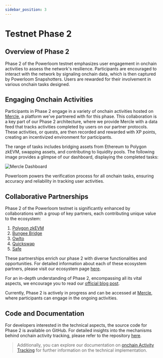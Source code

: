 ```yaml
---
sidebar_position: 3
---
```



# Testnet Phase 2

## Overview of Phase 2
Phase 2 of the Powerloom testnet emphasizes user engagement in onchain activities to assess the network's resilience. Participants are encouraged to interact with the network by signaling onchain data, which is then captured by Powerloom Snapshotters. Users are rewarded for their involvement in various onchain tasks designed.

## Engaging Onchain Activities
Participants in Phase 2 engage in a variety of onchain activities hosted on [Mercle](https://mercle.xyz), a platform we've partnered with for this phase. This collaboration is a key part of our Phase 2 architecture, where we provide Mercle with a data feed that tracks activities completed by users on our partner protocols. These activities, or quests, are then recorded and rewarded with XP points, creating an incentivized environment for participants.

The range of tasks includes bridging assets from Ethereum to Polygon zkEVM, swapping assets, and contributing to liquidity pools. The following image provides a glimpse of our dashboard, displaying the completed tasks:

![Mercle Dashboard](/images/mercle-dashboard.png)

Powerloom powers the verification process for all onchain tasks, ensuring accuracy and reliability in tracking user activities.

## Collaborative Partnerships
Phase 2 of the Powerloom testnet is significantly enhanced by collaborations with a group of key partners, each contributing unique value to the ecosystem:

1. [Polygon zkEVM](https://blog.powerloom.io/powerloom-expands-its-incentivized-testnet-partners-with-polygon/)
2. [Bungee Bridge](https://blog.powerloom.io/bungee-provides-platform-for-powerlooms-first-web3-quest/)
3. [Owlto](https://blog.powerloom.io/owlto-finance-revolutionizing-cross-rollup-transactions-from-eth-to-polygon-zkevm/)
4. [Quickswap](https://blog.powerloom.io/enhance-your-defi-experience-with-quickswap/)
5. [Safe](https://blog.powerloom.io/navigating-web3-start-with-safe-wallet-setup-on-powerlooms-testnet/)

These partnerships enrich our phase 2 with diverse functionalities and opportunities. For detailed information about each of these ecosystem partners, please visit our ecosystem page [here](https://powerloom.io/ecosystem).

For an in-depth understanding of Phase 2, encompassing all its vital aspects, we encourage you to read our [official blog post](https://blog.powerloom.io/dive-into-powerlooms-incentivized-testnet-quests-engage-experience-and-earn/). 

Currently, Phase 2 is actively in progress and can be accessed at [Mercle](https://app.mercle.xyz/powerloom-phase2/events), where participants can engage in the ongoing activities.

## Code and Documentation

For developers interested in the technical aspects, the source code for Phase 2 is available on GitHub. For detailed insights into the mechanisms behind onchain activity tracking, please refer to the repository [here](https://github.com/PowerLoom/pooler/tree/zkevm_quests).

> Additionally, you can explore our documentation on [onchain Activity Tracking](../build-with-powerloom/use-cases/existing-implementations/activity-tracking/) for further information on the technical implementation.